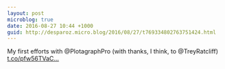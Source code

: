 ```yaml
---
layout: post
microblog: true
date: 2016-08-27 10:44 +1000
guid: http://desparoz.micro.blog/2016/08/27/t769334802763751424.html
---
```

My first efforts with @PlotagraphPro (with thanks, I think, to @TreyRatcliff) [t.co/pfw56TVaC...](https://t.co/pfw56TVaCW)
